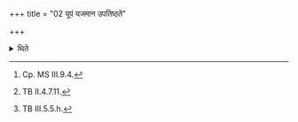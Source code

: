 +++
title = "02 यूपं यजमान उपतिष्ठते"

+++

<details><summary>थिते</summary>

2. The sacrificer stands near the sacrificial post praising it with namaḥ svarubhyaḥ...[^1] śr̥ṅgāṇīvecchr̥ṅgiṇāṁ saṁdadr̥śrire...[^2] and āśāsānaḥ suvīryam...[^3]  


[^1]: Cp. MS III.9.4.  

[^2]: TB II.4.7.11.  

[^3]: TB III.5.5.h.
</details>
